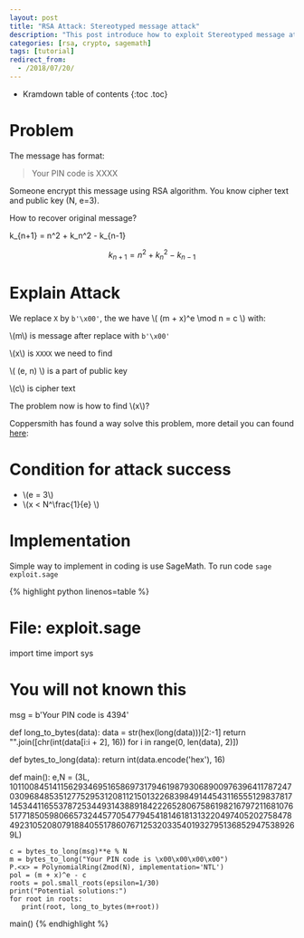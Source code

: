 ```yaml
---
layout: post
title: "RSA Attack: Stereotyped message attack"
description: "This post introduce how to exploit Stereotyped message attack using sagemath."
categories: [rsa, crypto, sagemath]
tags: [tutorial]
redirect_from:
  - /2018/07/20/
---
```


* Kramdown table of contents
{:toc .toc}

# Problem
The message has format:

> Your PIN code is XXXX

Someone encrypt this message using RSA algorithm. You know cipher text and public key (N, e=3).

How to recover original message?

k_{n+1} = n^2 + k_n^2 - k_{n-1}

$$k_{n+1} = n^2 + k_n^2 - k_{n-1}$$


# Explain Attack

We replace `X` by `b'\x00'`, the we have \\( (m + x)^e \mod n = c \\) with:

\\(m\\) is message after replace with `b'\x00'`

\\(x\\) is `XXXX` we need to find

\\( (e, n) \\) is a part of public key

\\(c\\) is cipher text

The problem now is how to find \\(x\\)?

Coppersmith has found a way solve this problem, more detail you can found [here](https://github.com/mimoo/RSA-and-LLL-attacks/blob/master/survey_final.pdf):

# Condition for attack success

* \\(e = 3\\)
* \\(x < N^\frac{1}{e} \\)

# Implementation

Simple way to implement in coding is use SageMath. To run code `sage exploit.sage`

{% highlight python linenos=table %}
# File: exploit.sage

import time
import sys

# You will not known this
msg = b'Your PIN code is 4394'

def long_to_bytes(data):
    data = str(hex(long(data)))[2:-1]
    return "".join([chr(int(data[i:i + 2], 16)) for i in range(0, len(data), 2)])
    
def bytes_to_long(data):
    return int(data.encode('hex'), 16)

def main():
    e,N = (3L, 101100845141156293469516586973179461987930689009763964117872470309684853512775295312081121501322683984914454311655512983781714534411655378725344931438891842226528067586198216797211681076517718505980665732445770547794541814618131322049740520275847849231052080791884055178607671253203354019327951368529475389269L)

    c = bytes_to_long(msg)**e % N
    m = bytes_to_long("Your PIN code is \x00\x00\x00\x00")
    P.<x> = PolynomialRing(Zmod(N), implementation='NTL')
    pol = (m + x)^e - c
    roots = pol.small_roots(epsilon=1/30)
    print("Potential solutions:")
    for root in roots:
       print(root, long_to_bytes(m+root))
	
main()
{% endhighlight %}